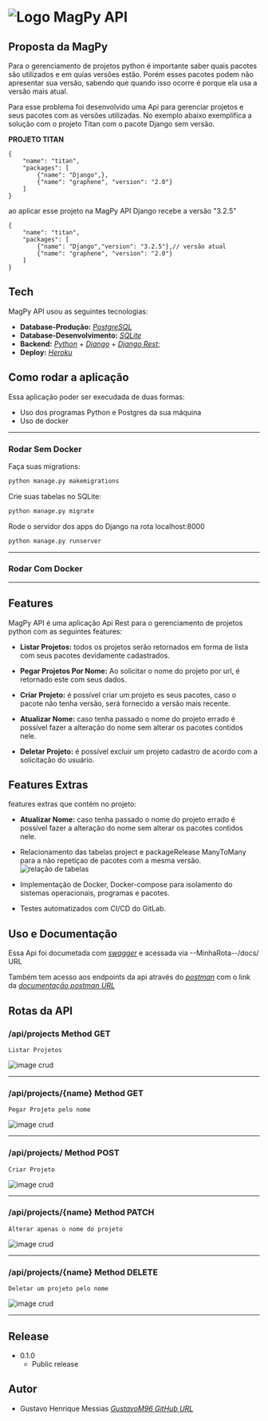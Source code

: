 # ![Logo](https://pypi.org/static/images/logo-small.95de8436.svg) MagPy API

## Proposta da MagPy

Para o gerenciamento de projetos python é importante saber quais pacotes são utilizados e em quias versões estão. Porém esses pacotes podem não apresentar sua versão, sabendo que quando isso ocorre é porque ela usa a versão mais atual.

Para esse problema foi desenvolvido uma Api para gerenciar projetos e seus pacotes com as versões utilizadas. No exemplo abaixo exemplifica a solução com o projeto Titan com o pacote Django sem versão.

**PROJETO TITAN**

    {
        "name": "titan",
        "packages": [
            {"name": "Django",},
            {"name": "graphene", "version": "2.0"}
        ]
    }

ao aplicar esse projeto na MagPy API Django recebe a versão "3.2.5"

    {
        "name": "titan",
        "packages": [
            {"name": "Django","version": "3.2.5"},// versão atual
            {"name": "graphene", "version": "2.0"}
        ]
    }

## Tech

MagPy API usou as seguintes tecnologias:

- **Database-Produção:** _[PostgreSQL][postgresql]_
- **Database-Desenvolvimento:** _[SQLite][sqlite]_
- **Backend:** _[Python][python]_ + _[Django][django]_ + _[Django Rest][django_rest]_;
- **Deploy:** _[Heroku][heroku]_

## Como rodar a aplicação

Essa aplicação poder ser execudada de duas formas:

- Uso dos programas Python e Postgres da sua máquina
- Uso de docker

---

### Rodar Sem Docker

Faça suas migrations:

```bash
python manage.py makemigrations
```

Crie suas tabelas no SQLite:

```bash
python manage.py migrate
```

Rode o servidor dos apps do Django na rota localhost:8000

```bash
python manage.py runserver
```

---

### Rodar Com Docker

---

## Features

MagPy API é uma aplicação Api Rest para o gerenciamento de projetos python com as seguintes features:

- **Listar Projetos:** todos os projetos serão retornados em forma de lista com seus pacotes devidamente cadastrados.

- **Pegar Projetos Por Nome:** Ao solicitar o nome do projeto por url, é retornado este com seus dados.

- **Criar Projeto:** é possível criar um projeto es seus pacotes, caso o pacote não tenha versão, será fornecido a versão mais recente.

- **Atualizar Nome:** caso tenha passado o nome do projeto errado é possível fazer a alteração do nome sem alterar os pacotes contidos nele.

- **Deletar Projeto:** é possível excluir um projeto cadastro de acordo com a solicitação do usuário.

## Features Extras

features extras que contém no projeto:

- **Atualizar Nome:** caso tenha passado o nome do projeto errado é possível fazer a alteração do nome sem alterar os pacotes contidos nele.

- Relacionamento das tabelas project e packageRelease ManyToMany para a não repetiçao de pacotes com a mesma versão.
  <img src="images/MagPy.png" alt="relação de tabelas">

- Implementação de Docker, Docker-compose para isolamento do sistemas operacionais, programas e pacotes.

- Testes automatizados com CI/CD do GitLab.

## Uso e Documentação

Essa Api foi documetada com _[swagger][swagger]_ e acessada via --MinhaRota--/docs/ URL

Também tem acesso aos endpoints da api através do _[postman][postman]_ com o link da _[documentação postman URL][postman_api]_

## Rotas da API

### /api/projects **Method GET**

    Listar Projetos

<img src="images/list.png" alt="image crud">

---

### /api/projects/{name} **Method GET**

    Pegar Projeto pelo nome

<img src="images/retrieve.png" alt="image crud">

---

### /api/projects/ **Method POST**

    Criar Projeto

<img src="images/create.png" alt="image crud">

---

### /api/projects/{name} **Method PATCH**

    Alterar apenas o nome do projeto

<img src="images/update.png" alt="image crud">

---

### /api/projects/{name} **Method DELETE**

    Deletar um projeto pelo nome

<img src="images/delete.png" alt="image crud">

---

## Release

- 0.1.0
  - Public release

## Autor

- Gustavo Henrique Messias _[GustavoM96 GitHub URL][github]_

[postman_api]: https://documenter.getpostman.com/view/16886916/Tzz5uJoe#4cbc5fad-951c-4a8f-a2ff-6257dbbd42db
[postman]: https://www.postman.com/api-platform/
[github]: https://github.com/GustavoM96
[swagger]: https://swagger.io/
[heroku]: https://www.heroku.com/platform
[postgresql]: https://www.postgresql.org/
[sqlite]: https://www.sqlite.org/index.html
[python]: https://www.python.org/download/releases/3.0/
[django]: https://docs.djangoproject.com/en/2.1/releases/2.0/
[django_rest]: https://www.django-rest-framework.org/
